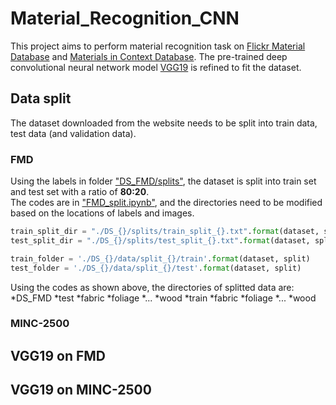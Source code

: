# Material_Recognition_CNN
This project aims to perform material recognition task on [Flickr Material Database](https://people.csail.mit.edu/lavanya/fmd.html) and [Materials in Context Database](http://opensurfaces.cs.cornell.edu/publications/minc/).
The pre-trained deep convolutional neural network model [VGG19](https://keras.io/api/applications/vgg/) is refined to fit the dataset. 

## Data split
The dataset downloaded from the website needs to be split into train data, test data (and validation data).  
### FMD
Using the labels in folder ["DS_FMD/splits"](https://github.com/StephanieMussi/Material_Recognition_CNN/tree/main/DS_FMD/splits), the dataset is split into train set and test set with a ratio of __80:20__.  
The codes are in ["FMD_split.ipynb"](https://github.com/StephanieMussi/Material_Recognition_CNN/blob/main/FMD_split.ipynb), and the directories need to be modified based on the locations of labels and images.  
```python
train_split_dir = "./DS_{}/splits/train_split_{}.txt".format(dataset, split)
test_split_dir = "./DS_{}/splits/test_split_{}.txt".format(dataset, split)

train_folder = './DS_{}/data/split_{}/train'.format(dataset, split) 
test_folder = './DS_{}/data/split_{}/test'.format(dataset, split) 
```
Using the codes as shown above, the directories of splitted data are:
*DS_FMD
  *test
    *fabric
    *foliage
    *...
    *wood
  *train
    *fabric
    *foliage
    *...
    *wood

### MINC-2500

## VGG19 on FMD

## VGG19 on MINC-2500
